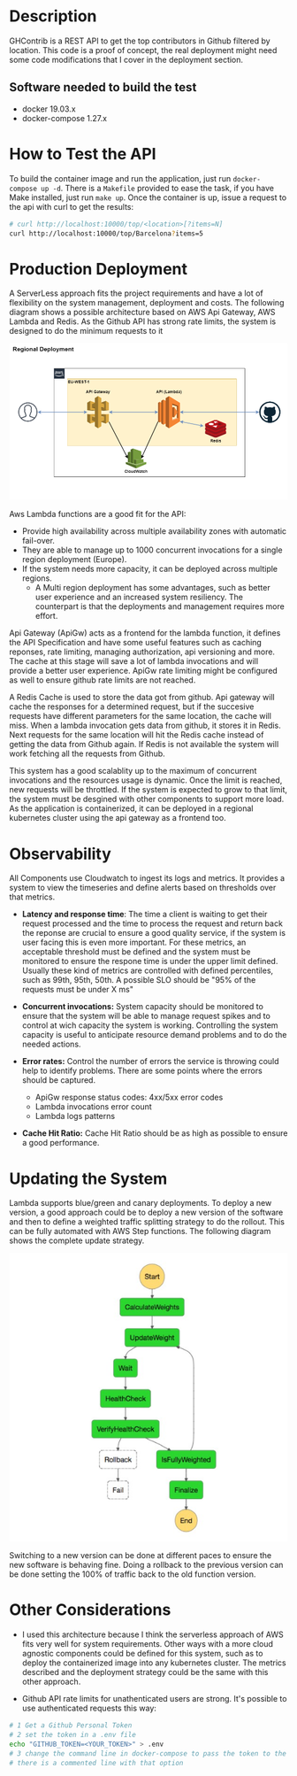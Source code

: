 # Description
GHContrib is a REST API to get the top contributors in Github filtered by location. This code is a proof of concept, the real deployment might need some code modifications that I cover in the deployment section.

## Software needed to build the test
 * docker 19.03.x
 * docker-compose 1.27.x

# How to Test the API
To build the container image and run the application, just run `docker-compose up -d`. There is a `Makefile` provided to ease the task, if you have Make installed, just run `make up`. Once the container is up, issue a request to the api with curl to get the results:

```bash
# curl http://localhost:10000/top/<location>[?items=N]
curl http://localhost:10000/top/Barcelona?items=5
```

# Production Deployment
A ServerLess approach fits the project requirements and have a lot of flexibility on the system management, deployment and costs. The following diagram shows a possible architecture based on AWS Api Gateway, AWS Lambda and Redis. As the Github API has strong rate limits, the system is designed to do the minimum requests to it

![Deployment](docs/Deployment.png)

Aws Lambda functions are a good fit for the API:
 * Provide high availability across multiple availability zones with automatic fail-over.
 * They are able to manage up to 1000 concurrent invocations for a single region deployment (Europe).
 * If the system needs more capacity, it can be deployed across multiple regions.
   * A Multi region deployment has some advantages, such as better user experience and an increased system resiliency. The counterpart is that the deployments and management requires more effort.

Api Gateway (ApiGw) acts as a frontend for the lambda function, it defines the API Specification and have some useful features such as caching reponses, rate limiting, managing authorization, api versioning and more. The cache at this stage will save a lot of lambda invocations and will provide a better user experience. ApiGw rate limiting might be configured as well to ensure github rate limits are not reached.

A Redis Cache is used to store the data got from github. Api gateway will cache the responses for a determined request, but if the succesive requests have different parameters for the same location, the cache will miss. When a lambda invocation gets data from github, it stores it in Redis. Next requests for the same location will hit the Redis cache instead of getting the data from Github again. If Redis is not available the system will work fetching all the requests from Github.

This system has a good scalablity up to the maximum of concurrent invocations and the resources usage is dynamic. Once the limit is reached, new requests will be throttled. If the system is expected to grow to that limit, the system must be desgined with other components to support more load. As the application is containerized, it can be deployed in a regional kubernetes cluster using the api gateway as a frontend too.

# Observability
All Components use Cloudwatch to ingest its logs and metrics. It provides a system to view the timeseries and define alerts based on thresholds over that metrics.

* **Latency and response time**: The time a client is waiting to get their request processed and the time to process the request and return back the reponse are crucial to ensure a good quality service, if the system is user facing this is even more important. For these metrics, an acceptable threshold must be defined and the system must be monitored to ensure the respone time is under the upper limit defined. Usually these kind of metrics are controlled with defined percentiles, such as 99th, 95th, 50th. A possible SLO should be "95% of the requests must be under X ms"

* **Concurrent invocations:** System capacity should be monitored to ensure that the system will be able to manage request spikes and to control at wich capacity the system is working. Controlling the system capacity is useful to anticipate resource demand problems and to do the needed actions.

* **Error rates:** Control the number of errors the service is throwing could help to identify problems. There are some points where the errors should be captured.
  * ApiGw response status codes: 4xx/5xx error codes
  * Lambda invocations error count
  * Lambda logs patterns

* **Cache Hit Ratio:** Cache Hit Ratio should be as high as possible to ensure a good performance.


# Updating the System
Lambda supports blue/green and canary deployments. To deploy a new version, a good approach could be to deploy a new version of the software and then to define a weighted traffic splitting strategy to do the rollout. This can be fully automated with AWS Step functions. The following diagram shows the complete update strategy.

![Rollout](docs/Rollout.jpg)

Switching to a new version can be done at different paces to ensure the new software is behaving fine. Doing a rollback to the previous version can be done setting the 100% of traffic back to the old function version.

# Other Considerations
 * I used this architecture because I think the serverless approach of AWS fits very well for system requirements. Other ways with a more cloud agnostic components could be defined for this system, such as to deploy the containerized image into any kubernetes cluster. The metrics described and the deployment strategy could be the same with this other approach.

 * Github API rate limits for unathenticated users are strong. It's possible to use authenticated requests this way:
 ```bash
 # 1 Get a Github Personal Token
 # 2 set the token in a .env file
 echo "GITHUB_TOKEN=<YOUR_TOKEN>" > .env
 # 3 change the command line in docker-compose to pass the token to the container
 # there is a commented line with that option
 ```

